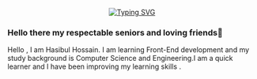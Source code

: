 <p align="center"><a href="https://git.io/typing-svg"><img src="https://readme-typing-svg.demolab.com?font=Fira+Code&pause=1000&center=true&vCenter=true&width=550&lines=I'm+learning+Front-End+Development;" alt="Typing SVG" /></a></p>

### Hello there my respectable seniors and loving friends👋

Hello , I am Hasibul Hossain. I am learning Front-End development and my study background is Computer Science and Engineering.I am a quick learner and I have been improving my learning skills .
